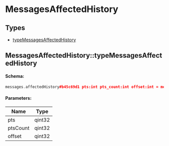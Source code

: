 # MessagesAffectedHistory

## Types

* [typeMessagesAffectedHistory](#messagesaffectedhistorytypemessagesaffectedhistory)

## MessagesAffectedHistory::typeMessagesAffectedHistory

#### Schema:

```c++
messages.affectedHistory#b45c69d1 pts:int pts_count:int offset:int = messages.AffectedHistory;
```

#### Parameters:

|Name|Type|
|----|----|
|pts|qint32|
|ptsCount|qint32|
|offset|qint32|

